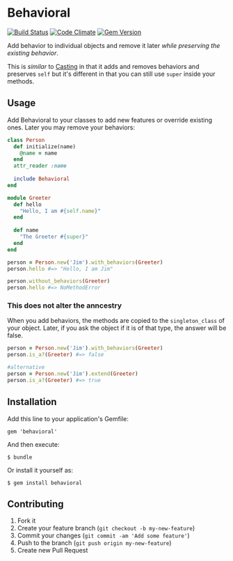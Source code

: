 # Behavioral

[![Build Status](https://github.com/saturnflyer/behavioral/actions/workflows/test.yml/badge.svg)](https://github.com/saturnflyer/behavioral/actions)
[![Code Climate](https://codeclimate.com/github/saturnflyer/behavioral.png)](https://codeclimate.com/github/saturnflyer/behavioral)
[![Gem Version](https://badge.fury.io/rb/behavioral.png)](http://badge.fury.io/rb/behavioral)

Add behavior to individual objects and remove it later _while preserving the existing behavior_.

This is _similar_ to [Casting](http://rubygems.org/gems/casting) in that it adds and removes behaviors and preserves `self` but it's different in that you can still use `super` inside your methods.

## Usage

Add Behavioral to your classes to add new features or override existing ones. Later you may remove your behaviors:

```ruby
class Person
  def initialize(name)
    @name = name
  end
  attr_reader :name
  
  include Behavioral
end

module Greeter
  def hello
    "Hello, I am #{self.name}"
  end
  
  def name
    "The Greeter #{super}"
  end
end

person = Person.new('Jim').with_behaviors(Greeter)
person.hello #=> "Hello, I am Jim"

person.without_behaviors(Greeter)
person.hello #=> NoMethodError
```

### This does not alter the anncestry

When you add behaviors, the methods are copied to the `singleton_class` of your object. Later, if you ask the object if it is of that type, the answer will be false.

```ruby
person = Person.new('Jim').with_behaviors(Greeter)
person.is_a?(Greeter) #=> false

#alternative
person = Person.new('Jim').extend(Greeter)
person.is_a?(Greeter) #=> true
```

## Installation

Add this line to your application's Gemfile:

    gem 'behavioral'

And then execute:

    $ bundle

Or install it yourself as:

    $ gem install behavioral

## Contributing

1. Fork it
2. Create your feature branch (`git checkout -b my-new-feature`)
3. Commit your changes (`git commit -am 'Add some feature'`)
4. Push to the branch (`git push origin my-new-feature`)
5. Create new Pull Request
